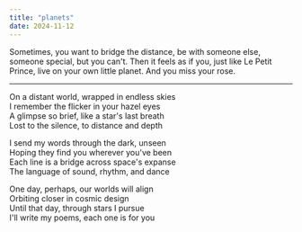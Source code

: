 ```yaml
---
title: "planets"
date: 2024-11-12
---
```


Sometimes, you want to bridge the distance, be with someone else, someone special, but you can't. Then it feels as if you, just like Le Petit Prince, live on your own little planet. And you miss your rose.

---

On a distant world, wrapped in endless skies  
I remember the flicker in your hazel eyes  
A glimpse so brief, like a star's last breath  
Lost to the silence, to distance and depth  

I send my words through the dark, unseen  
Hoping they find you wherever you've been  
Each line is a bridge across space's expanse  
The language of sound, rhythm, and dance  

One day, perhaps, our worlds will align  
Orbiting closer in cosmic design  
Until that day, through stars I pursue  
I'll write my poems, each one is for you  

